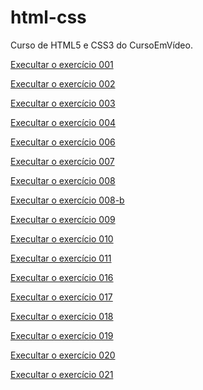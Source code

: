 # html-css
 Curso de HTML5 e CSS3 do CursoEmVídeo.
 
<a href="https://mariaclararodrigues.github.io/html-css/Exercicios/ex001/index.html"> Execultar o exercício 001</a> 

<a href="https://mariaclararodrigues.github.io/html-css/Exercicios/ex002/index.html"> Execultar o exercício 002</a> 

<a href="https://mariaclararodrigues.github.io/html-css/Exercicios/ex003/index.html"> Execultar o exercício 003</a> 

<a href="https://mariaclararodrigues.github.io/html-css/Exercicios/ex004/index.html"> Execultar o exercício 004</a> 

<a href="https://mariaclararodrigues.github.io/html-css/Exercicios/ex006/index.html"> Execultar o exercício 006</a> 

<a href="https://mariaclararodrigues.github.io/html-css/Exercicios/ex007/index.html"> Execultar o exercício 007</a> 

<a href="https://mariaclararodrigues.github.io/html-css/Exercicios/ex008/index.html"> Execultar o exercício 008</a> 

<a href="https://mariaclararodrigues.github.io/html-css/Exercicios/ex008-b/index.html"> Execultar o exercício 008-b</a> 

<a href="https://mariaclararodrigues.github.io/html-css/Exercicios/ex009/index.html"> Execultar o exercício 009</a> 

<a href="https://mariaclararodrigues.github.io/html-css/Exercicios/ex010/index.html"> Execultar o exercício 010</a> 

<a href="https://mariaclararodrigues.github.io/html-css/Exercicios/ex011/index.html"> Execultar o exercício 011</a> 

<a href="https://mariaclararodrigues.github.io/html-css/Exercicios/ex016/index.html"> Execultar o exercício 016</a> 

<a href="https://mariaclararodrigues.github.io/html-css/Exercicios/ex017/index.html"> Execultar o exercício 017</a> 

<a href="https://mariaclararodrigues.github.io/html-css/Exercicios/ex018/index.html"> Execultar o exercício 018</a> 

<a href="https://mariaclararodrigues.github.io/html-css/Exercicios/ex019/index.html"> Execultar o exercício 019</a> 

<a href="https://mariaclararodrigues.github.io/html-css/Exercicios/ex020/index.html"> Execultar o exercício 020</a> 

<a href="https://mariaclararodrigues.github.io/html-css/Exercicios/ex021/index.html"> Execultar o exercício 021</a> 

